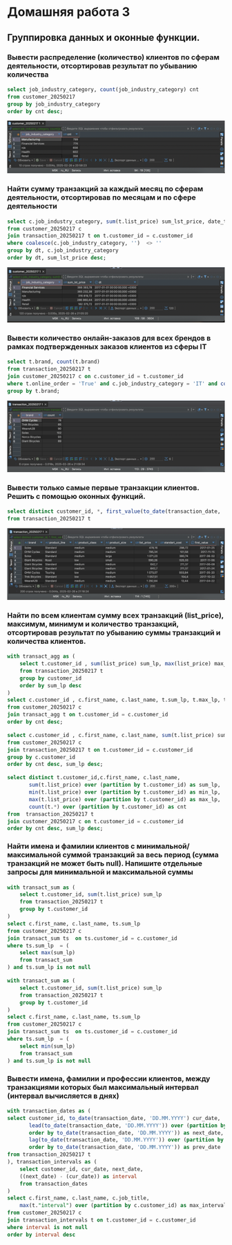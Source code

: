 # Домашняя работа 3

## Группировка данных и оконные функции.


### Вывести распределение (количество) клиентов по сферам деятельности, отсортировав результат по убыванию количества

```sql
select job_industry_category, count(job_industry_category) cnt
from customer_20250217
group by job_industry_category
order by cnt desc;
```
![img_1](img/img_1.png)

### Найти сумму транзакций за каждый месяц по сферам деятельности, отсортировав по месяцам и по сфере деятельности

```sql
select c.job_industry_category, sum(t.list_price) sum_lst_price, date_trunc('month', to_date(t.transaction_date, 'DD.MM.YYYY')) dt
from customer_20250217 c 
join transaction_20250217 t on t.customer_id = c.customer_id
where coalesce(c.job_industry_category, '')  <> ''
group by dt, c.job_industry_category
order by dt, sum_lst_price desc;
```

![img_2](img/img_2.png)

### Вывести количество онлайн-заказов для всех брендов в рамках подтвержденных заказов клиентов из сферы IT

```sql
select t.brand, count(t.brand)
from transaction_20250217 t
join customer_20250217 c on c.customer_id = t.customer_id
where t.online_order = 'True' and c.job_industry_category = 'IT' and coalesce(t.brand, '') <> ''
group by t.brand;
```

![img_3](img/img_3.png)

### Вывести только самые первые транзакции клиентов. Решить с помощью оконных функций.

```sql
select distinct customer_id, *, first_value(to_date(transaction_date, 'DD.MM.YYYY')) over (partition by customer_id)
from transaction_20250217 t 
```

![img_4](img/img_4.png)

### Найти по всем клиентам сумму всех транзакций (list_price), максимум, минимум и количество транзакций, отсортировав результат по убыванию суммы транзакций и количества клиентов.

```sql
with transact_agg as (
	select t.customer_id , sum(list_price) sum_lp, max(list_price) max_lp, min(list_price) min_lp, COUNT(*) cnt
	from transaction_20250217 t 
	group by customer_id
	order by sum_lp desc
)
select c.customer_id , c.first_name, c.last_name, t.sum_lp, t.max_lp, t.min_lp, t.cnt
from customer_20250217 c 
join transact_agg t on t.customer_id = c.customer_id
order by cnt desc;
```

```sql
select c.customer_id , c.first_name, c.last_name, sum(t.list_price) sum_lp, max(t.list_price) max_lp, min(t.list_price) min_lp, count(t.*)cnt
from customer_20250217 c 
join transaction_20250217 t on t.customer_id = c.customer_id
group by c.customer_id 
order by cnt desc, sum_lp desc;
```

```sql
select distinct t.customer_id,c.first_name, c.last_name,
	   sum(t.list_price) over (partition by t.customer_id) as sum_lp,
	   min(t.list_price) over (partition by t.customer_id) as min_lp,
	   max(t.list_price) over (partition by t.customer_id) as max_lp,
	   count(t.*) over (partition by t.customer_id) as cnt
from  transaction_20250217 t
join customer_20250217 c on t.customer_id = c.customer_id
order by cnt desc, sum_lp desc;
```

### Найти имена и фамилии клиентов с минимальной/максимальной суммой транзакций за весь период (сумма транзакций не может быть null). Напишите отдельные запросы для минимальной и максимальной суммы

```sql
with transact_sum as (
	select t.customer_id, sum(t.list_price) sum_lp
	from transaction_20250217 t 
	group by t.customer_id
)
select c.first_name, c.last_name, ts.sum_lp
from customer_20250217 c 
join transact_sum ts  on ts.customer_id = c.customer_id
where ts.sum_lp  = (
	select max(sum_lp)
	from transact_sum 
) and ts.sum_lp is not null
```

```sql
with transact_sum as (
	select t.customer_id, sum(t.list_price) sum_lp
	from transaction_20250217 t 
	group by t.customer_id
)
select c.first_name, c.last_name, ts.sum_lp
from customer_20250217 c 
join transact_sum ts  on ts.customer_id = c.customer_id
where ts.sum_lp  = (
	select min(sum_lp)
	from transact_sum 
) and ts.sum_lp is not null
```

### Вывести имена, фамилии и профессии клиентов, между транзакциями которых был максимальный интервал (интервал вычисляется в днях) 

```sql
with transaction_dates as (
select customer_id, to_date(transaction_date, 'DD.MM.YYYY') cur_date, 
	   lead(to_date(transaction_date, 'DD.MM.YYYY')) over (partition by customer_id
	   order by to_date(transaction_date, 'DD.MM.YYYY')) as next_date,
	   lag(to_date(transaction_date, 'DD.MM.YYYY')) over (partition by customer_id
	   order by to_date(transaction_date, 'DD.MM.YYYY')) as prev_date
from transaction_20250217 t  
), transaction_intervals as (
	select customer_id, cur_date, next_date,
	((next_date) - (cur_date)) as interval
	from transaction_dates 
)
select c.first_name, c.last_name, c.job_title, 
	max(t."interval") over (partition by c.customer_id) as max_interval
from customer_20250217 c 
join transaction_intervals t on t.customer_id = c.customer_id
where interval is not null
order by interval desc
```



